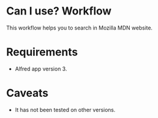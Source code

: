 # Can I use? Workflow
This workflow helps you to search in Mozilla MDN website. 

# Requirements
- Alfred app version 3.

# Caveats
- It has not been tested on other versions.

